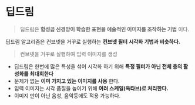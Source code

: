 # 딥드림
> 딥드림은 __합성곱 신경망이 학습한 표현을 에술적인 이미지를 조작하는 기법__ 이다.
  
딥드림 알고리즘은 컨브넷을 거꾸로 실행하는 __컨브넷 필터 시각화 기법과 비슷하다.__
> 컨브넷을 거꾸로 실행하여 입력 이미지를 생성    
* 딥드림은 한번에 많은 특성을 섞어 시각화 하기 위해 __특정 필터가 아닌 전체 층의 활성화를 최대회한다__
* 문제가 없는 __이미 가지고 있는 이미지를 사용__ 한다.
* 입력 이미지는 시각 품질을 높이기 위해 __여러 스케일(옥타브)로 처리한다.__
* 이미지 만이 아닌 음성, 음악등에도 적용 가능하다.
   